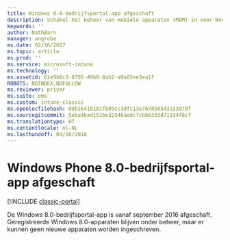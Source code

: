 ```yaml
---
title: Windows 8.0-bedrijfsportal-app afgeschaft
description: Schakel het beheer van mobiele apparaten (MDM) in voor Wndows Phone 8.0-apparaten met Microsoft Intune.
keywords: ''
author: NathBarn
manager: angrobe
ms.date: 02/16/2017
ms.topic: article
ms.prod: ''
ms.service: microsoft-intune
ms.technology: ''
ms.assetid: 61e9b6c3-8795-49b0-8ab2-a9a05ee3ea1f
ROBOTS: NOINDEX,NOFOLLOW
ms.reviewer: priyar
ms.suite: ems
ms.custom: intune-classic
ms.openlocfilehash: 08b16418181f809cc39fc13e767858543223978f
ms.sourcegitcommit: 5eba4bad151be32346aedc7cbb0333d71934f8cf
ms.translationtype: HT
ms.contentlocale: nl-NL
ms.lasthandoff: 04/16/2018
---
```

#  <a name="windows-phone-80-company-portal-app-deprecated"></a>Windows Phone 8.0-bedrijfsportal-app afgeschaft

[!INCLUDE [classic-portal](../includes/classic-portal.md)]

De Windows 8.0-bedrijfsportal-app is vanaf september 2016 afgeschaft. Geregistreerde Windows 8.0-apparaten blijven onder beheer, maar er kunnen geen nieuwe apparaten worden ingeschreven.
